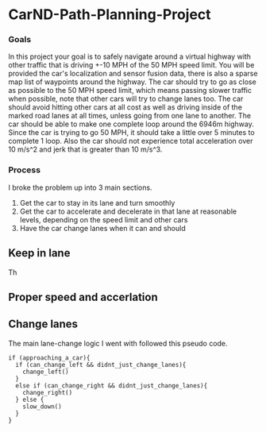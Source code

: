 # CarND-Path-Planning-Project

### Goals
In this project your goal is to safely navigate around a virtual highway with other traffic that is driving +-10 MPH of the 50 MPH speed limit. You will be provided the car's localization and sensor fusion data, there is also a sparse map list of waypoints around the highway. The car should try to go as close as possible to the 50 MPH speed limit, which means passing slower traffic when possible, note that other cars will try to change lanes too. The car should avoid hitting other cars at all cost as well as driving inside of the marked road lanes at all times, unless going from one lane to another. The car should be able to make one complete loop around the 6946m highway. Since the car is trying to go 50 MPH, it should take a little over 5 minutes to complete 1 loop. Also the car should not experience total acceleration over 10 m/s^2 and jerk that is greater than 10 m/s^3.

### Process
I broke the problem up into 3 main sections.
1. Get the car to stay in its lane and turn smoothly
2. Get the car to accelerate and decelerate in that lane at reasonable levels, depending on the speed limit and other cars
3. Have the car change lanes when it can and should

## Keep in lane
Th

## Proper speed and accerlation

## Change lanes

The main lane-change logic I went with followed this pseudo code.
```
if (approaching_a_car){
  if (can_change_left && didnt_just_change_lanes){
    change_left()
  }
  else if (can_change_right && didnt_just_change_lanes){
    change_right()
  } else {
    slow_down()
  }
}

```
